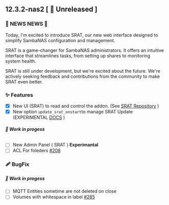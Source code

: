 ## 12.3.2-nas2 [ 🚧 Unreleased ]

### 🎉 NEWS NEWS 🎉

Today, I'm excited to introduce SRAT, our new web interface designed to simplify SambaNAS configuration and management.

SRAT is a game-changer for SambaNAS administrators. It offers an intuitive interface that streamlines tasks, from setting up shares to monitoring system health.

SRAT is still under development, but we're excited about the future. We're actively seeking feedback and contributions from the community to make SRAT even better.

### ✨ Features

- [x] New UI (SRAT) to read and control the addon. (See [SRAT Repository](https://github.com/dianlight/srat) )
- [x] New option `update_srat_onstart`to manage SRAT Update (EXPERIMENTAL [DOCS](DOCS.md) )

###### **🚧 Work in progess**

- [ ] New Admin Panel ( SRAT ) **Experimantal**
- [ ] ACL For foleders [#208](https://github.com/dianlight/hassio-addons/issues/208)

### 🩹 BugFix

##### **🚧 Work in progess**

- [ ] MQTT Entities sometime are not deleted on close
- [ ] Volumes with whitespace in label [#285](https://github.com/dianlight/hassio-addons/issues/285)
